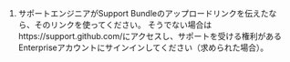 1. サポートエンジニアがSupport Bundleのアップロードリンクを伝えたなら、そのリンクを使ってください。 そうでない場合はhttps://support.github.com/にアクセスし、サポートを受ける権利があるEnterpriseアカウントにサインインしてください（求められた場合）。
